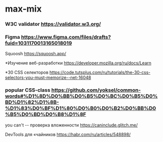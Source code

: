 # max-mix
### W3C validator https://validator.w3.org/

### Figma https://www.figma.com/files/drafts?fuid=1031170013165018019
	
Squoosh https://squoosh.app/
	
*Изучение веб-разработки 
	https://developer.mozilla.org/ru/docs/Learn
	
*30 CSS селекторов https://code.tutsplus.com/ru/tutorials/the-30-css-selectors-you-must-memorize--net-16048

### popular CSS-class https://github.com/yoksel/common-words#%D1%8D%D0%BB%D0%B5%D0%BC%D0%B5%D0%BD%D1%82%D1%8B-%D1%83%D0%BF%D1%80%D0%B0%D0%B2%D0%BB%D0%B5%D0%BD%D0%B8%D1%8F

you can't -- проверка вложенности https://caninclude.glitch.me/

DevTools для «чайников https://habr.com/ru/articles/548898/


